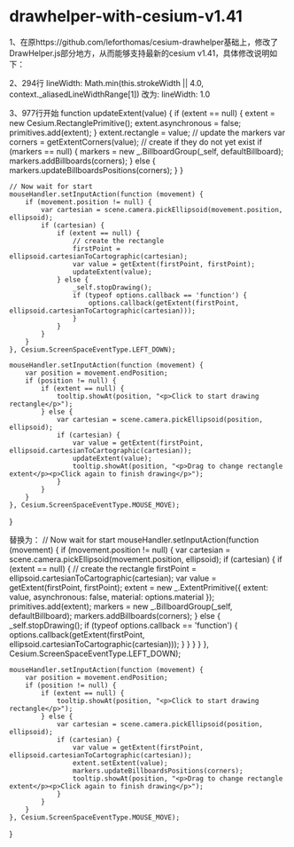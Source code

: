 # drawhelper-with-cesium-v1.41
1、在原https://github.com/leforthomas/cesium-drawhelper基础上，修改了DrawHelper.js部分地方，从而能够支持最新的cesium v1.41，具体修改说明如下：

2、294行
	lineWidth: Math.min(this.strokeWidth || 4.0, context._aliasedLineWidthRange[1])
改为:
	lineWidth: 1.0

3、977行开始
	function updateExtent(value) {
        if (extent == null) {
            extent = new Cesium.RectanglePrimitive();
            extent.asynchronous = false;
            primitives.add(extent);
        }
        extent.rectangle = value;
        // update the markers
        var corners = getExtentCorners(value);
        // create if they do not yet exist
        if (markers == null) {
            markers = new _.BillboardGroup(_self, defaultBillboard);
            markers.addBillboards(corners);
        } else {
            markers.updateBillboardsPositions(corners);
        }
    }

    // Now wait for start
    mouseHandler.setInputAction(function (movement) {
        if (movement.position != null) {
            var cartesian = scene.camera.pickEllipsoid(movement.position, ellipsoid);
            if (cartesian) {
                if (extent == null) {
                    // create the rectangle
                    firstPoint = ellipsoid.cartesianToCartographic(cartesian);
                    var value = getExtent(firstPoint, firstPoint);
                    updateExtent(value);
                } else {
                    _self.stopDrawing();
                    if (typeof options.callback == 'function') {
                        options.callback(getExtent(firstPoint, ellipsoid.cartesianToCartographic(cartesian)));
                    }
                }
            }
        }
    }, Cesium.ScreenSpaceEventType.LEFT_DOWN);

    mouseHandler.setInputAction(function (movement) {
        var position = movement.endPosition;
        if (position != null) {
            if (extent == null) {
                tooltip.showAt(position, "<p>Click to start drawing rectangle</p>");
            } else {
                var cartesian = scene.camera.pickEllipsoid(position, ellipsoid);
                if (cartesian) {
                    var value = getExtent(firstPoint, ellipsoid.cartesianToCartographic(cartesian));
                    updateExtent(value);
                    tooltip.showAt(position, "<p>Drag to change rectangle extent</p><p>Click again to finish drawing</p>");
                }
            }
        }
    }, Cesium.ScreenSpaceEventType.MOUSE_MOVE);
  }

替换为：
    // Now wait for start
    mouseHandler.setInputAction(function (movement) {
        if (movement.position != null) {
            var cartesian = scene.camera.pickEllipsoid(movement.position, ellipsoid);
            if (cartesian) {
                if (extent == null) {
                    // create the rectangle
                    firstPoint = ellipsoid.cartesianToCartographic(cartesian);
                    var value = getExtent(firstPoint, firstPoint);
                    extent = new _.ExtentPrimitive({
                        extent: value,
                        asynchronous: false,
                        material: options.material
                    });
                    primitives.add(extent);
                    markers = new _.BillboardGroup(_self, defaultBillboard);
                    markers.addBillboards(corners);
                } else {
                    _self.stopDrawing();
                    if (typeof options.callback == 'function') {
                        options.callback(getExtent(firstPoint, ellipsoid.cartesianToCartographic(cartesian)));
                    }
                }
            }
        }
    }, Cesium.ScreenSpaceEventType.LEFT_DOWN);

    mouseHandler.setInputAction(function (movement) {
        var position = movement.endPosition;
        if (position != null) {
            if (extent == null) {
                tooltip.showAt(position, "<p>Click to start drawing rectangle</p>");
            } else {
                var cartesian = scene.camera.pickEllipsoid(position, ellipsoid);
                if (cartesian) {
                    var value = getExtent(firstPoint, ellipsoid.cartesianToCartographic(cartesian));
                    extent.setExtent(value);
                    markers.updateBillboardsPositions(corners);
                    tooltip.showAt(position, "<p>Drag to change rectangle extent</p><p>Click again to finish drawing</p>");
                }
            }
        }
    }, Cesium.ScreenSpaceEventType.MOUSE_MOVE);
}
